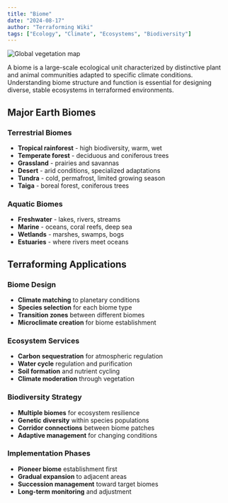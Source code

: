 ```yaml
---
title: "Biome"
date: "2024-08-17"
author: "Terraforming Wiki"
tags: ["Ecology", "Climate", "Ecosystems", "Biodiversity"]
---
```


![Global vegetation map](https://upload.wikimedia.org/wikipedia/commons/e/e4/Vegetation.png)

A biome is a large-scale ecological unit characterized by distinctive plant and animal communities adapted to specific climate conditions. Understanding biome structure and function is essential for designing diverse, stable ecosystems in terraformed environments.

## Major Earth Biomes

### Terrestrial Biomes
- **Tropical rainforest** - high biodiversity, warm, wet
- **Temperate forest** - deciduous and coniferous trees
- **Grassland** - prairies and savannas
- **Desert** - arid conditions, specialized adaptations
- **Tundra** - cold, permafrost, limited growing season
- **Taiga** - boreal forest, coniferous trees

### Aquatic Biomes
- **Freshwater** - lakes, rivers, streams
- **Marine** - oceans, coral reefs, deep sea
- **Wetlands** - marshes, swamps, bogs
- **Estuaries** - where rivers meet oceans

## Terraforming Applications

### Biome Design
- **Climate matching** to planetary conditions
- **Species selection** for each biome type
- **Transition zones** between different biomes
- **Microclimate creation** for biome establishment

### Ecosystem Services
- **Carbon sequestration** for atmospheric regulation
- **Water cycle** regulation and purification
- **Soil formation** and nutrient cycling
- **Climate moderation** through vegetation

### Biodiversity Strategy
- **Multiple biomes** for ecosystem resilience
- **Genetic diversity** within species populations
- **Corridor connections** between biome patches
- **Adaptive management** for changing conditions

### Implementation Phases
- **Pioneer biome** establishment first
- **Gradual expansion** to adjacent areas
- **Succession management** toward target biomes
- **Long-term monitoring** and adjustment